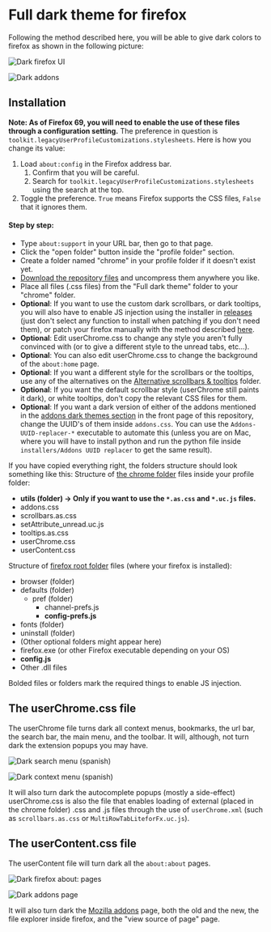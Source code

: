 # Full dark theme for firefox
Following the method described here, you will be able to give dark colors to firefox as shown in the following picture:

![Dark firefox UI](https://i.imgur.com/I4x1a8w.png)

![Dark addons](https://i.imgur.com/t1Nf65V.png)

## Installation

**Note: As of Firefox 69, you will need to enable the use of these files through a configuration setting.** The preference in question is `toolkit.legacyUserProfileCustomizations.stylesheets`. Here is how you change its value:

1. Load `about:config` in the Firefox address bar.
	1. Confirm that you will be careful.
	2. Search for `toolkit.legacyUserProfileCustomizations.stylesheets` using the search at the top.
2. Toggle the preference. `True` means Firefox supports the CSS files, `False` that it ignores them.

#### Step by step:
* Type `about:support` in your URL bar, then go to that page.
* Click the "open folder" button inside the "profile folder" section.
* Create a folder named "chrome" in your profile folder if it doesn't exist yet.
* [Download the repository files](https://github.com/Izheil/Quantum-Nox-Firefox-Dark-Full-Theme/archive/master.zip) and uncompress them anywhere you like.
* Place all files (.css files) from the "Full dark theme" folder to your "chrome" folder.
* **Optional**: If you want to use the custom dark scrollbars, or dark tooltips, you will also have to enable JS injection using the installer in [releases](https://github.com/Izheil/Quantum-Nox-Firefox-Dark-Full-Theme/releases) (just don't select any function to install when patching if you don't need them), or patch your firefox manually with the method described [here](https://github.com/Izheil/Quantum-Nox-Firefox-Dark-Full-Theme/tree/master/Multirow%20and%20other%20functions/JS%20Loader).
* **Optional**: Edit userChrome.css to change any style you aren't fully convinced with (or to give a different style to the unread tabs, etc...).
* **Optional**: You can also edit userChrome.css to change the background of the `about:home` page.
* **Optional**: If you want a different style for the scrollbars or the tooltips, use any of the alternatives on the [Alternative scrollbars & tooltips](https://github.com/Izheil/Quantum-Nox-Firefox-Dark-Full-Theme/tree/master/Full%20dark%20theme/Alternative%20scrollbars%20%26%20tooltips) folder.
* **Optional**: If you want the default scrollbar style (userChrome still paints it dark), or white tooltips, don't copy the relevant CSS files for them.
* **Optional**: If you want a dark version of either of the addons mentioned in the [addons dark themes section](https://github.com/Izheil/Quantum-Nox-Firefox-Dark-Full-Theme#addon-dark-themes) in the front page of this repository, change the UUID's of them inside `addons.css`. You can use the `Addons-UUID-replacer-*` executable to automate this (unless you are on Mac, where you will have to install python and run the python file inside `installers/Addons UUID replacer` to get the same result).

If you have copied everything right, the folders structure should look something like this:
Structure of [the chrome folder](https://github.com/Izheil/Quantum-Nox-Firefox-Dark-Full-Theme/wiki/Chrome-and-Root-folders#the-chrome-folder) files inside your profile folder:

* __utils (folder) -> Only if you want to use the `*.as.css` and `*.uc.js` files.__
* addons.css
* scrollbars.as.css
* setAttribute_unread.uc.js
* tooltips.as.css
* userChrome.css
* userContent.css

Structure of [firefox root folder](https://github.com/Izheil/Quantum-Nox-Firefox-Dark-Full-Theme/wiki/Chrome-and-Root-folders#firefox-root-folder) files (where your firefox is installed):

* browser (folder)
* defaults (folder)
  * pref (folder)
    * channel-prefs.js
    * **config-prefs.js**
* fonts (folder)
* uninstall (folder)
* (Other optional folders might appear here)
* firefox.exe (or other Firefox executable depending on your OS)
* **config.js**
* Other .dll files

Bolded files or folders mark the required things to enable JS injection.

## The userChrome.css file

The userChrome file turns dark all context menus, bookmarks, the url bar, the search bar, the main menu, and the toolbar. 
It will, although, not turn dark the extension popups you may have.

![Dark search menu (spanish)](https://i.imgur.com/E7iG7az.png)

![Dark context menu (spanish)](https://i.imgur.com/7zj3SSq.png)

It will also turn dark the autocomplete popups (mostly a side-effect)
userChrome.css is also the file that enables loading of external (placed in the chrome folder) .css and .js files through the use of `userChrome.xml` (such as `scrollbars.as.css` or `MultiRowTabLiteforFx.uc.js`).

## The userContent.css file

The userContent file will turn dark all the `about:about` pages.

![Dark firefox about: pages](https://i.imgur.com/mKWPUSk.png)

![Dark addons page](https://i.imgur.com/97ebC1x.png)

It will also turn dark the [Mozilla addons](https://addons.mozilla.org) page, both the old and the new, the file explorer inside firefox, and the "view source of page" page.